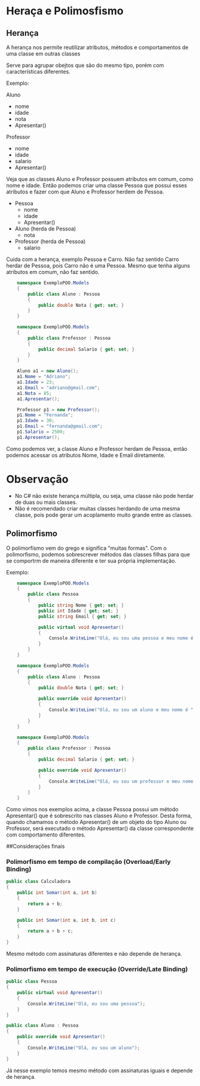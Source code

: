 # Heraça e Polimosfismo

## Herança

A herança nos permite reutilizar atributos, métodos e comportamentos de uma classe em outras classes

Serve para agrupar obejtos que são do mesmo tipo, porém com características diferentes.

Exemplo:

Aluno
+ nome
+ idade
+ nota
+ Apresentar()

Professor
+ nome
+ idade
+ salario
+ Apresentar()

Veja que as classes Aluno e Professor possuem atributos em comum, como nome e idade. Então podemos criar uma classe Pessoa que possui esses atributos e fazer com que Aluno e Professor herdem de Pessoa.

- Pessoa
    + nome
    + idade
    + Apresentar()
- Aluno (herda de Pessoa)
    + nota
- Professor (herda de Pessoa)
    + salario

Cuida com a herança, exemplo Pessoa e Carro. Não faz sentido Carro herdar de Pessoa, pois Carro não é uma Pessoa. Mesmo que tenha alguns atributos em comum, não faz sentido.


```csharp
    namespace ExemploPOO.Models
    {
        public class Aluno : Pessoa
        {
            public double Nota { get; set; }
        }
    }
```
```csharp
    namespace ExemploPOO.Models
    {
        public class Professor : Pessoa
        {
            public decimal Salario { get; set; }
        }
    }
```

```csharp
    Aluno a1 = new Aluno();
    a1.Nome = "Adriano";
    a1.Idade = 23;
    a1.Email = "adriano@gmail.com";
    a1.Nota = 85;
    a1.Apresentar();

    Professor p1 = new Professor();
    p1.Nome = "Fernanda";
    p1.Idade = 30;
    p1.Email = "fernanda@gmail.com";
    p1.Salario = 2500;
    p1.Apresentar();
```	

Como podemos ver, a classe Aluno e Professor herdam de Pessoa, então podemos acessar os atributos Nome, Idade e Email diretamente.

# Observação

* No C# não existe herança múltipla, ou seja, uma classe não pode herdar de duas ou mais classes.
* Não é recomendado criar muitas classes herdando de uma mesma classe, pois pode gerar um acoplamento muito grande entre as classes.

## Polimorfismo

O polimorfismo vem do grego e significa "muitas formas". 
Com o polimorfismo, podemos sobrescrever métodos das classes filhas para que se comportrm de maneira diferente e ter sua própria implementação.	

Exemplo:

```csharp
    namespace ExemploPOO.Models
    {
        public class Pessoa
        {
            public string Nome { get; set; }
            public int Idade { get; set; }
            public string Email { get; set; }

            public virtual void Apresentar()
            {
                Console.WriteLine("Olá, eu sou uma pessoa e meu nome é " + Nome);
            }
        }
    }
```

```csharp
    namespace ExemploPOO.Models
    {
        public class Aluno : Pessoa
        {
            public double Nota { get; set; }

            public override void Apresentar()
            {
                Console.WriteLine("Olá, eu sou um aluno e meu nome é " + Nome);
            }
        }
    }
```

```csharp
    namespace ExemploPOO.Models
    {
        public class Professor : Pessoa
        {
            public decimal Salario { get; set; }

            public override void Apresentar()
            {
                Console.WriteLine("Olá, eu sou um professor e meu nome é " + Nome);
            }
        }
    }
```

Como vimos nos exemplos acima, a classe Pessoa possui um método Apresentar() que é sobrescrito nas classes Aluno e Professor. Desta forma, quando chamamos o método Apresentar() de um objeto do tipo Aluno ou Professor, será executado o método Apresentar() da classe correspondente com comportamento diferentes.

##Considerações finais

### Polimorfismo em tempo de compilação (Overload/Early Binding)

```csharp
public class Calculadora
{
    public int Somar(int a, int b)
    {
        return a + b;
    }

    public int Somar(int a, int b, int c)
    {
        return a + b + c;
    }
}
```

Mesmo método com assinaturas diferentes e não depende de herança.

### Polimorfismo em tempo de execução (Override/Late Binding)

```csharp
public class Pessoa
{
    public virtual void Apresentar()
    {
        Console.WriteLine("Olá, eu sou uma pessoa");
    }
}

public class Aluno : Pessoa
{
    public override void Apresentar()
    {
        Console.WriteLine("Olá, eu sou um aluno");
    }
}
```	

Já nesse exemplo temos mesmo método com assinaturas iguais e depende de herança.





